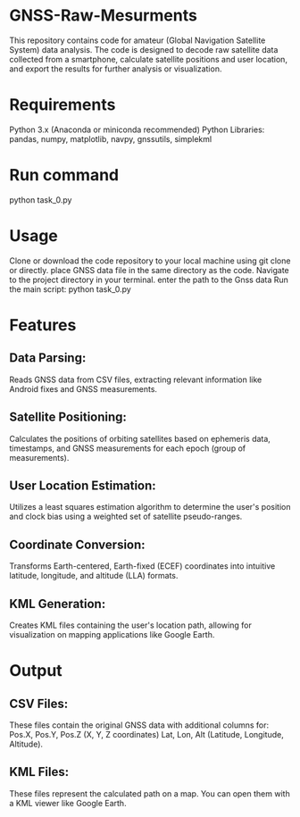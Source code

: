 # GNSS-Raw-Mesurments
This repository contains  code for amateur  (Global Navigation Satellite System) data analysis. The code is designed to decode raw satellite  data collected from a smartphone, calculate satellite positions and user location, and export the results for further analysis or visualization.

# Requirements
Python 3.x (Anaconda or miniconda recommended)
Python Libraries: pandas, numpy, matplotlib, navpy, gnssutils, simplekml

# Run command
python task_0.py

# Usage
Clone or download the code repository to your local machine using git clone or directly.
place GNSS data file in the same directory as the code.
Navigate to the project directory in your terminal.
enter the path to the Gnss data
Run the main script: python task_0.py

# Features
## Data Parsing: 
Reads GNSS data from CSV files, extracting relevant information like Android fixes and GNSS measurements.

## Satellite Positioning: 
Calculates the positions of orbiting satellites based on ephemeris data, timestamps, and GNSS measurements for each epoch (group of measurements).

## User Location Estimation:
Utilizes a least squares estimation algorithm to determine the user's position and clock bias using a weighted set of satellite pseudo-ranges.
## Coordinate Conversion:
Transforms Earth-centered, Earth-fixed (ECEF) coordinates into intuitive latitude, longitude, and altitude (LLA) formats.

## KML Generation: 
Creates KML files containing the user's location path, allowing for visualization on mapping applications like Google Earth.

# Output

## CSV Files:
These files contain the original GNSS data with additional columns for:
Pos.X, Pos.Y, Pos.Z (X, Y, Z coordinates)
Lat, Lon, Alt (Latitude, Longitude, Altitude).

## KML Files:
These files represent the calculated path on a map. You can open them with a KML viewer like Google Earth.

